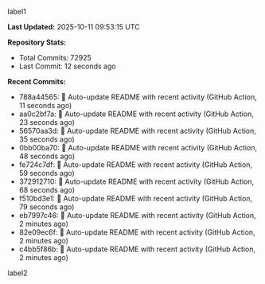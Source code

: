 
label1 
<!-- ACTIVITY_START -->
**Last Updated:** 2025-10-11 09:53:15 UTC

**Repository Stats:**
- Total Commits: 72925
- Last Commit: 12 seconds ago

**Recent Commits:**
- 788a44565: 🤖 Auto-update README with recent activity (GitHub Action, 11 seconds ago)
- aa0c2bf7a: 🤖 Auto-update README with recent activity (GitHub Action, 23 seconds ago)
- 56570aa3d: 🤖 Auto-update README with recent activity (GitHub Action, 35 seconds ago)
- 0bb00ba70: 🤖 Auto-update README with recent activity (GitHub Action, 48 seconds ago)
- fe724c7df: 🤖 Auto-update README with recent activity (GitHub Action, 59 seconds ago)
- 372912710: 🤖 Auto-update README with recent activity (GitHub Action, 68 seconds ago)
- f510bd3e1: 🤖 Auto-update README with recent activity (GitHub Action, 79 seconds ago)
- eb7997c46: 🤖 Auto-update README with recent activity (GitHub Action, 2 minutes ago)
- 82e09ec6f: 🤖 Auto-update README with recent activity (GitHub Action, 2 minutes ago)
- c4bb5f86b: 🤖 Auto-update README with recent activity (GitHub Action, 2 minutes ago)
<!-- ACTIVITY_END -->

label2
